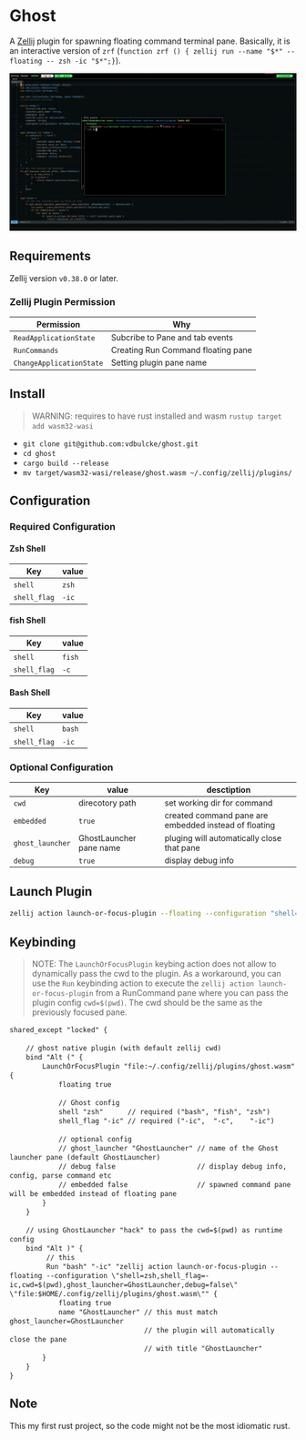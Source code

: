 # Ghost

A [Zellij](https://zellij.dev) plugin for spawning floating command terminal pane.
Basically, it is an interactive version of `zrf` (`function zrf () { zellij run --name "$*" --floating -- zsh -ic "$*";}`).


![Demo](https://raw.githubusercontent.com/vdbulcke/ghost/main/img/ghost.gif)

## Requirements

Zellij version `v0.38.0` or later.

### Zellij Plugin Permission 

| Permission               | Why                                |
| -------------------------|------------------------------------|
| `ReadApplicationState`   | Subcribe to Pane and tab events    |
| `RunCommands`            | Creating Run Command floating pane | 
| `ChangeApplicationState` | Setting plugin pane name           |




## Install

> WARNING: requires to have rust installed and wasm `rustup target add wasm32-wasi`

* `git clone git@github.com:vdbulcke/ghost.git`
* `cd ghost`
* `cargo build --release`
* `mv target/wasm32-wasi/release/ghost.wasm ~/.config/zellij/plugins/`


## Configuration

### Required Configuration

#### Zsh Shell

| Key          | value |
|--------------|------ |
| `shell`      | `zsh` |
| `shell_flag` | `-ic` |

#### fish Shell

| Key          | value  |
|--------------|--------|
| `shell`      | `fish` |
| `shell_flag` | `-c`   |


#### Bash Shell

| Key          | value  |
|--------------|--------|
| `shell`      | `bash` |
| `shell_flag` | `-ic`  |


### Optional Configuration


| Key              | value                   | desctiption                                           |
|------------------|-------------------------|-------------------------------------------------------|
| `cwd`            | direcotory path         | set working dir for command                           |
| `embedded`       | `true`                  | created command pane are embedded instead of floating |
| `ghost_launcher` | GhostLauncher pane name | pluging will automatically close that pane            |
| `debug`          | `true`                  | display debug info                                    |




## Launch Plugin

```bash
zellij action launch-or-focus-plugin --floating --configuration "shell=zsh,shell_flag=-ic,cwd=$(pwd)" "file:$HOME/.config/zellij/plugins/ghost.wasm"
```

## Keybinding

> NOTE: The `LaunchOrFocusPlugin` keybing action does not allow to dynamically pass the cwd to the plugin. As a workaround, you can use the `Run` keybinding action to execute the `zellij action launch-or-focus-plugin` from a RunCommand pane where you can pass the plugin config `cwd=$(pwd)`. The cwd should be the same as the previously focused pane.

```kdl
shared_except "locked" {

    // ghost native plugin (with default zellij cwd)
    bind "Alt (" {
        LaunchOrFocusPlugin "file:~/.config/zellij/plugins/ghost.wasm" {
            floating true

            // Ghost config 
            shell "zsh"      // required ("bash", "fish", "zsh")
            shell_flag "-ic" // required ("-ic",  "-c",    "-ic")

            // optional config
            // ghost_launcher "GhostLauncher" // name of the Ghost launcher pane (default GhostLauncher)
            // debug false                    // display debug info, config, parse command etc
            // embedded false                 // spawned command pane will be embedded instead of floating pane
        }
    }

    // using GhostLauncher "hack" to pass the cwd=$(pwd) as runtime config 
    bind "Alt )" {
         // this 
         Run "bash" "-ic" "zellij action launch-or-focus-plugin --floating --configuration \"shell=zsh,shell_flag=-ic,cwd=$(pwd),ghost_launcher=GhostLauncher,debug=false\" \"file:$HOME/.config/zellij/plugins/ghost.wasm\"" {
            floating true
            name "GhostLauncher" // this must match ghost_launcher=GhostLauncher 
                                 // the plugin will automatically close the pane
                                 // with title "GhostLauncher"
        }
    }
}
```


## Note

This my first rust project, so the code might not be the most idiomatic rust.

